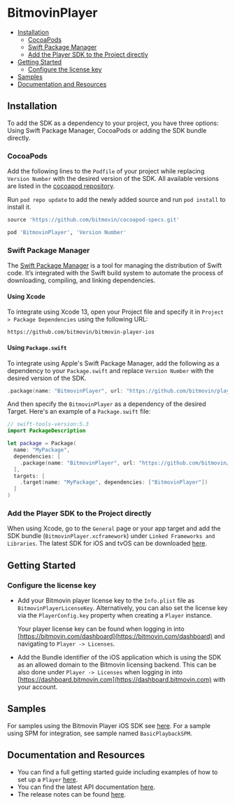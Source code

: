 # BitmovinPlayer

- [Installation](#installation)
    - [CocoaPods](#cocoapods)
    - [Swift Package Manager](#swift-package-manager)
    - [Add the Player SDK to the Project directly](#add-the-player-sdk-to-the-project-directly)
- [Getting Started](#getting-started)
    - [Configure the license key](#configure-the-license-key)
- [Samples](#samples)
- [Documentation and Resources](#documentation-and-resources)

## Installation
To add the SDK as a dependency to your project, you have three options: Using Swift Package Manager, CocoaPods or adding the SDK bundle directly.

### CocoaPods
Add the following lines to the `Podfile` of your project while replacing `Version Number` with the desired version of the SDK. All available versions are listed in the [cocoapod repository](https://github.com/bitmovin/cocoapod-specs/tree/master/Specs/BitmovinPlayer).

Run `pod repo update` to add the newly added source and run `pod install` to install it.

```ruby
source 'https://github.com/bitmovin/cocoapod-specs.git'

pod 'BitmovinPlayer', 'Version Number'
```

### Swift Package Manager
The [Swift Package Manager](https://swift.org/package-manager/) is a tool for managing the distribution of Swift code. It’s integrated with the Swift build system to automate the process of downloading, compiling, and linking dependencies.

#### Using Xcode
To integrate using Xcode 13, open your Project file and specify it in `Project > Package Dependencies` using the following URL:

```
https://github.com/bitmovin/bitmovin-player-ios
```

#### Using `Package.swift`
To integrate using Apple's Swift Package Manager, add the following as a dependency to your `Package.swift` and replace `Version Number` with the desired version of the SDK.

```swift
.package(name: "BitmovinPlayer", url: "https://github.com/bitmovin/player-ios-tvos.git", .exact("Version Number"))
```

And then specify the `BitmovinPlayer` as a dependency of the desired Target. Here's an example of a `Package.swift` file:

```swift
// swift-tools-version:5.3
import PackageDescription

let package = Package(
  name: "MyPackage",
  dependencies: [
    .package(name: "BitmovinPlayer", url: "https://github.com/bitmovin/player-ios-tvos.git", .exact("Version Number"))
  ],
  targets: [
    .target(name: "MyPackage", dependencies: ["BitmovinPlayer"])
  ]
)
```

### Add the Player SDK to the Project directly
When using Xcode, go to the `General` page or your app target and add the SDK bundle (`BitmovinPlayer.xcframework`) under `Linked Frameworks and Libraries`. The latest SDK for iOS and tvOS can be downloaded [here](https://cdn.bitmovin.com/player/ios_tvos/3.0.0/BitmovinPlayer.zip).

## Getting Started
### Configure the license key

- Add your Bitmovin player license key to the `Info.plist` file as `BitmovinPlayerLicenseKey`. Alternatively, you can also set the license key via the `PlayerConfig.key` property when creating a `Player` instance.

    Your player license key can be found when logging in into [https://bitmovin.com/dashboard](https://bitmovin.com/dashboard) and navigating to `Player -> Licenses`.

- Add the Bundle identifier of the iOS application which is using the SDK as an allowed domain to the Bitmovin licensing backend. This can be also done under `Player -> Licenses` when logging in into [https://dashboard.bitmovin.com](https://dashboard.bitmovin.com) with your account.

## Samples

For samples using the Bitmovin Player iOS SDK see [here](https://github.com/bitmovin/bitmovin-player-ios-samples).
For a sample using SPM for integration, see sample named `BasicPlaybackSPM`.


## Documentation and Resources
-   You can find a full getting started guide including examples of how to set up a `Player` [here](https://bitmovin.com/docs/player/getting-started/ios).
-   You can find the latest API documentation [here](https://bitmovin.com/ios-sdk-documentation/).
-   The release notes can be found [here](https://bitmovin.com/release-notes-ios-sdk/).
